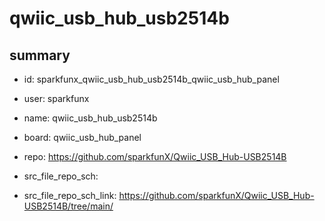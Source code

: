 # qwiic_usb_hub_usb2514b
 
## summary 
* id: sparkfunx_qwiic_usb_hub_usb2514b_qwiic_usb_hub_panel
* user: sparkfunx
* name: qwiic_usb_hub_usb2514b
* board: qwiic_usb_hub_panel
* repo: https://github.com/sparkfunX/Qwiic_USB_Hub-USB2514B



* src_file_repo_sch: 
* src_file_repo_sch_link: https://github.com/sparkfunX/Qwiic_USB_Hub-USB2514B/tree/main/






